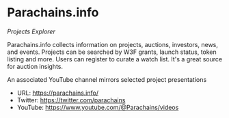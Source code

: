 # Parachains.info
*Projects Explorer*

Parachains.info collects information on projects, auctions, investors, news, and events. Projects can be searched by W3F grants, launch status, token listing and more. Users can register to curate a watch list. It's a great source for auction insights. 

An associated YouTube channel mirrors selected project presentations

- URL: https://parachains.info/
- Twitter: https://twitter.com/parachains
- YouTube: https://www.youtube.com/@Parachains/videos